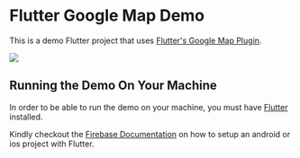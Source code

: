 # Flutter Google Map Demo

This is a demo Flutter project that uses <a href="https://pub.dartlang.org/packages/google_maps_flutter">Flutter's Google Map Plugin</a>.

![](https://firebasestorage.googleapis.com/v0/b/github-demo-9415c.appspot.com/o/Screen%20Recording%202018-12-06%20at%208.22.21%20AM.gif?alt=media&token=7c5fff79-b5fa-45fe-bc7a-861cbc00feaa)

## Running the Demo On Your Machine

In order to be able to run the demo on your machine, you must have <a href="https://flutter.io/" target="_blank">Flutter</a> installed.

Kindly checkout the <a href="https://codelabs.developers.google.com/codelabs/flutter-firebase/#0" target="_blank">Firebase Documentation</a> on how to setup an android or ios project with Flutter.
